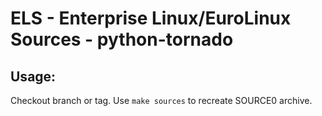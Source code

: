# ELS - Enterprise Linux/EuroLinux Sources - python-tornado
 
## Usage:
  Checkout branch or tag. Use `make sources` to recreate  SOURCE0 archive.
